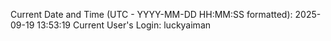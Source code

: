 Current Date and Time (UTC - YYYY-MM-DD HH:MM:SS formatted): 2025-09-19 13:53:19
Current User's Login: luckyaiman
